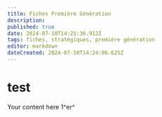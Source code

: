 ```yaml
---
title: Fiches Première Génération
description: 
published: true
date: 2024-07-10T14:25:36.912Z
tags: fiches, stratégiques, première génération
editor: markdown
dateCreated: 2024-07-10T14:24:06.625Z
---
```


# test
Your content here
1^er^ 